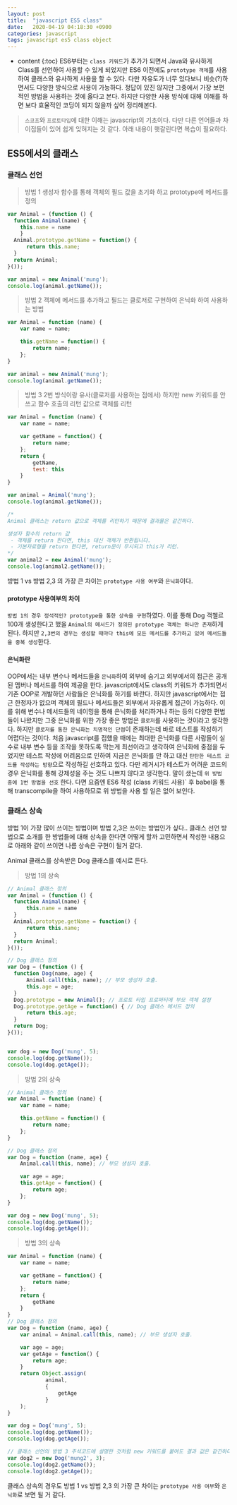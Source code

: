 ```yaml
---
layout: post
title:  "javascript ES5 class"
date:   2020-04-19 04:18:30 +0900
categories: javascript
tags: javascript es5 class object
---
```

* content
{:toc}
ES6부터는 `class 키워드`가 추가가 되면서 Java와 유사하게 Class를 선언하여 사용할 수 있게 되었지만 ES6 이전에도 `prototype 객체`를 사용하여 클래스와 유사하게 사용을 할 수 있다.
다만 자유도가 너무 있다보니 비슷(?)하면서도 다양한 방식으로 사용이 가능하다.
정답이 있진 않지만 그중에서 가장 보편적인 방법을 사용하는 것에 옳다고 본다. 하지만 다양한 사용 방식에 대해 이해를 하면 보다 효율적인 코딩이 되지 않을까 싶어 정리해본다.

> `스코프`와 `프로토타입`에 대한 이해는 javascript의 기초이다. 다만 다른 언어들과 차이점들이 있어 쉽게 잊혀지는 것 같다. 아래 내용이 햇갈린다면 복습이 필요하다.

## ES5에서의 클래스
### 클래스 선언

> 방법 1
> 생성자 함수를 통해 객체의 필드 값을 초기화 하고 prototype에 메서드를 정의

```js
var Animal = (function () {
  function Animal(name) {
    this.name = name
	}
  Animal.prototype.getName = function() {
      return this.name;
  }
  return Animal;
}());

var animal = new Animal('mung');
console.log(animal.getName());
```

> 방법 2
> 객체에 메서드를 추가하고 필드는 클로저로 구현하여 은닉화 하여 사용하는 방법

```js
var Animal = function (name) {
    var name = name;

    this.getName = function() {
        return name;
    };
}

var animal = new Animal('mung');
console.log(animal.getName());
```

> 방법 3
> 2번 방식이랑 유사(클로저를 사용하는 점에서) 하지만 new 키워드를 안쓰고 함수 호출의 리턴 값으로 객체를 리턴

```js
var Animal = function (name) {
    var name = name;

    var getName = function() {
        return name;
    };
    return {
        getName,
        test: this
    }
}

var animal = Animal('mung');
console.log(animal.getName());

/*
Animal 클래스는 return 값으로 객체를 리턴하기 때문에 결과물은 같긴하다.

생성자 함수의 return 값
 - 객체를 return 한다면, this 대신 객체가 반환됩니다.
 - 기본자료형을 return 한다면, return문이 무시되고 this가 리턴.
*/
var animal2 = new Animal('mung');
console.log(animal2.getName());
```

방법 1 vs 방법 2,3 의 가장 큰 차이는 `prototype 사용 여부`와 `은닉화`이다.
#### prototype 사용여부의 차이
`방법 1의 경우 정석적인? prototype을 통한 상속을 구현`하였다.
이를 통해 Dog 객첼르 100개 생성한다고 했을 `Animal의 메서드가 정의된 prototype 객체는 하나만 존재`하게 된다.
하지만 `2,3번의 경우는 생성할 때마다 this에 모든 메서드를 추가하고 있어 메서드들을 중복 생성`한다.
#### 은닉화란 
OOP에서는 내부 변수나 메서드들을 `은닉화`하여 외부에 숨기고 외부에서의 접근은 공개된 멤버나 메서드를 하여 제공을 한다.
javascript에서도 class의 키워드가 추가되면서 기존 OOP로 개발하던 사람들은 은닉화를 하기를 바란다.
하지만 javascript에서는 접근 한정자가 없으며 객체의 필드나 메서드들은 외부에서 자유롭게 접근이 가능하다.
이를 위해 변수나 메서드들의 네이밍을 통해 은닉화를 처리하거나 하는 등의 다양한 편법들이 나왔지만 그중 은닉화를 위한 가장 좋은 방법은 `클로저`를 사용하는 것이라고 생각한다.
하지만 `클로저를 통한 은닉화는 치명적인 단점`이 존재하는데 바로 테스트를 작성하기 어렵다는 것이다.
처음 javascript를 접했을 때에는 최대한 은닉화를 다른 사람들이 실수로 내부 변수 등을 조작을 못하도록 막는게 최선이라고 생각하여 은닉화에 중점을 두었지만 테스트 작성에 어려움으로 인하여 지금은 은닉화를 안 하고 대신 `탄탄한 테스트 코드를 작성하는 방향`으로 작성하길 선호하고 있다.
다만 레거시가 테스트가 어려운 코드의 경우 은닉화를 통해 강제성을 주는 것도 나쁘지 않다고 생각한다.
말이 샜는데 `위 방법 중에 1번 방법을 선호` 한다.
다면 요즘엔 ES6 작성 (class 키워드 사용)` 후 babel을 통해 transcompile을 하여 사용하므로 위 방법을 사용 할 일은 없어 보인다.

### 클래스 상속
방법 1이 가장 많이 쓰이는 방법이며 방법 2,3은 쓰이는 방법인가 싶다..
클래스 선언 방법으로 소개를 한 방법들에 대해 상속을 한다면 어떻게 할까 고민하면서 작성한 내용으로 아래와 같이 쓰이면 나름 상속은 구현이 될거 같다.

Animal 클래스를 상속받은 Dog 클래스를 예시로 든다.
> 방법 1의 상속

```js
// Animal 클래스 정의
var Animal = (function () {
  function Animal(name) {
      this.name = name
  }
  Animal.prototype.getName = function() {
      return this.name;
  }
  return Animal;
}());

// Dog 클래스 정의
var Dog = (function () {
  function Dog(name, age) {
      Animal.call(this, name); // 부모 생성자 호출.
      this.age = age;
  }
  Dog.prototype = new Animal(); // 프로토 타입 프로퍼티에 부모 객체 설정
  Dog.prototype.getAge = function() { // Dog 클래스 메서드 정의
      return this.age;
  }
  return Dog;
}());


var dog = new Dog('mung', 5);
console.log(dog.getName());
console.log(dog.getAge());
```

> 방법 2의 상속

```js
// Animal 클래스 정의
var Animal = function (name) {
    var name = name;

    this.getName = function() {
        return name;
    };
}

// Dog 클래스 정의
var Dog = function (name, age) {
    Animal.call(this, name); // 부모 생성자 호출.

    var age = age;
    this.getAge = function() {
        return age;
    };
}

var dog = new Dog('mung', 5);
console.log(dog.getName());
console.log(dog.getAge());
```

> 방법 3의 상속

```js
var Animal = function (name) {
    var name = name;

    var getName = function() {
        return name;
    };
    return {
        getName
    }
}
// Dog 클래스 정의
var Dog = function (name, age) {
    var animal = Animal.call(this, name); // 부모 생성자 호출.

    var age = age;
    var getAge = function() {
        return age;
    }
    return Object.assign(
            animal,
            {
                getAge
            }
    );
}

var dog = Dog('mung', 5);
console.log(dog.getName());
console.log(dog.getAge());

// 클래스 선언의 방법 3 주석코드에 설명한 것처럼 new 키워드를 붙여도 결과 값은 같긴하다.
var dog2 = new Dog('mung2', 3);
console.log(dog2.getName());
console.log(dog2.getAge());
```

클래스 상속의 경우도 방법 1 vs 방법 2,3 의 가장 큰 차이는 `prototype 사용 여부`와 `은닉화`로 보면 될 거 같다.